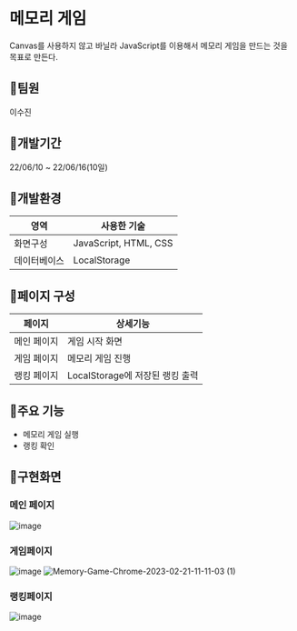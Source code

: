 # 메모리 게임
Canvas를 사용하지 않고 바닐라 JavaScript를 이용해서 메모리 게임을 만드는 것을 목표로 만든다.


## 📌팀원
이수진


## 📌개발기간
22/06/10 ~ 22/06/16(10일)


## 📌개발환경
| 영역 | 사용한 기술 |
| --- | --- |
| 화면구성 | JavaScript, HTML, CSS |
| 데이터베이스 | LocalStorage |


## 📌페이지 구성
| 페이지 | 상세기능 |
| --- | --- |
| 메인 페이지 | 게임 시작 화면 |
| 게임 페이지 | 메모리 게임 진행 |
| 랭킹 페이지 | LocalStorage에 저장된 랭킹 출력 |


## 📌주요 기능
- 메모리 게임 실행
- 랭킹 확인

## 📌구현화면
### 메인 페이지
![image](https://user-images.githubusercontent.com/50866572/220227829-531653f7-dd53-49ca-ae7f-b82d5985a045.png)


### 게임페이지
![image](https://user-images.githubusercontent.com/50866572/220227876-5d3b0048-065e-46ee-8c64-18b5457632e7.png)
![Memory-Game-Chrome-2023-02-21-11-11-03 (1)](https://user-images.githubusercontent.com/50866572/220230876-c73efab2-8d2d-43d4-a2cc-310596b0b878.gif)


### 랭킹페이지
![image](https://user-images.githubusercontent.com/50866572/220227951-8f908a61-ed5f-45e9-ad0e-5fca20b89eb2.png)

